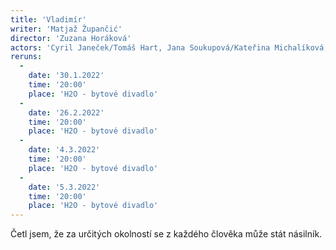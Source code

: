 ```yaml
---
title: 'Vladimír'
writer: 'Matjaž Župančić'
director: 'Zuzana Horáková'
actors: 'Cyril Janeček/Tomáš Hart, Jana Soukupová/Kateřina Michalíková, Jan Šípal/Lukáš Sahula, Marek Zavřel/Michael Rádl'
reruns:
  -
    date: '30.1.2022'
    time: '20:00'
    place: 'H2O - bytové divadlo'
  -
    date: '26.2.2022'
    time: '20:00'
    place: 'H2O - bytové divadlo'
  -  
    date: '4.3.2022'
    time: '20:00'
    place: 'H2O - bytové divadlo'
  -
    date: '5.3.2022'
    time: '20:00'
    place: 'H2O - bytové divadlo'
---
```

Četl jsem, že za určitých okolností se z každého člověka může stát násilník.
